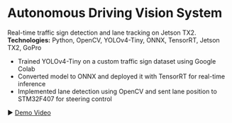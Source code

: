 # Autonomous Driving Vision System

Real-time traffic sign detection and lane tracking on Jetson TX2.
**Technologies:** Python, OpenCV, YOLOv4-Tiny, ONNX, TensorRT, Jetson TX2, GoPro  

- Trained YOLOv4-Tiny on a custom traffic sign dataset using Google Colab  
- Converted model to ONNX and deployed it with TensorRT for real-time inference  
- Implemented lane detection using OpenCV and sent lane position to STM32F407 for steering control

▶️ [Demo Video](https://drive.google.com/drive/folders/1osMUJ9KnHjuEjdHjcsuOOYBj8tc4ppCK?usp=sharing)
